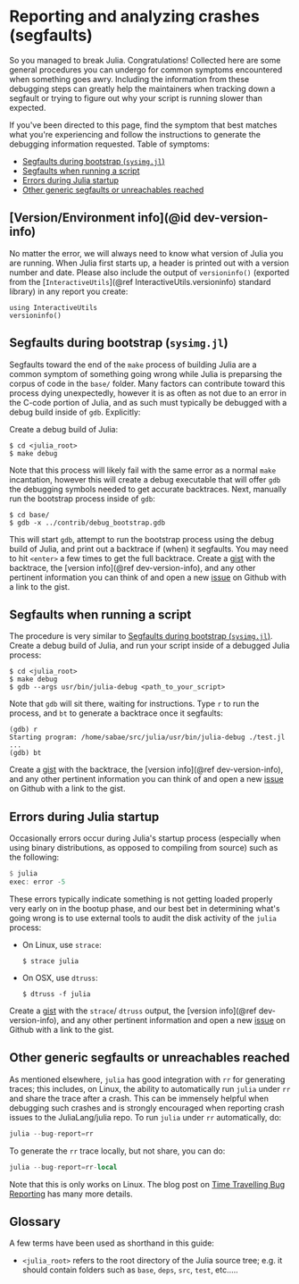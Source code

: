 # Reporting and analyzing crashes (segfaults)

So you managed to break Julia. Congratulations!  Collected here are some general procedures you
can undergo for common symptoms encountered when something goes awry. Including the information
from these debugging steps can greatly help the maintainers when tracking down a segfault or trying
to figure out why your script is running slower than expected.

If you've been directed to this page, find the symptom that best matches what you're experiencing
and follow the instructions to generate the debugging information requested. Table of symptoms:

  * [Segfaults during bootstrap (`sysimg.jl`)](@ref)
  * [Segfaults when running a script](@ref)
  * [Errors during Julia startup](@ref)
  * [Other generic segfaults or unreachables reached](@ref)

## [Version/Environment info](@id dev-version-info)

No matter the error, we will always need to know what version of Julia you are running. When Julia
first starts up, a header is printed out with a version number and date. Please also include the output of `versioninfo()` (exported from the [`InteractiveUtils`](@ref InteractiveUtils.versioninfo) standard library) in any report you create:

```@repl
using InteractiveUtils
versioninfo()
```

## Segfaults during bootstrap (`sysimg.jl`)

Segfaults toward the end of the `make` process of building Julia are a common symptom of something
going wrong while Julia is preparsing the corpus of code in the `base/` folder. Many factors
can contribute toward this process dying unexpectedly, however it is as often as not due to an
error in the C-code portion of Julia, and as such must typically be debugged with a debug build
inside of `gdb`. Explicitly:

Create a debug build of Julia:

```
$ cd <julia_root>
$ make debug
```

Note that this process will likely fail with the same error as a normal `make` incantation, however
this will create a debug executable that will offer `gdb` the debugging symbols needed to get
accurate backtraces. Next, manually run the bootstrap process inside of `gdb`:

```
$ cd base/
$ gdb -x ../contrib/debug_bootstrap.gdb
```

This will start `gdb`, attempt to run the bootstrap process using the debug build of Julia, and
print out a backtrace if (when) it segfaults. You may need to hit `<enter>` a few times to get
the full backtrace. Create a [gist](https://gist.github.com) with the backtrace, the [version info](@ref dev-version-info),
and any other pertinent information you can think of and open a new [issue](https://github.com/JuliaLang/julia/issues?q=is%3Aopen)
on Github with a link to the gist.

## Segfaults when running a script

The procedure is very similar to [Segfaults during bootstrap (`sysimg.jl`)](@ref). Create a debug
build of Julia, and run your script inside of a debugged Julia process:

```
$ cd <julia_root>
$ make debug
$ gdb --args usr/bin/julia-debug <path_to_your_script>
```

Note that `gdb` will sit there, waiting for instructions. Type `r` to run the process, and `bt`
to generate a backtrace once it segfaults:

```
(gdb) r
Starting program: /home/sabae/src/julia/usr/bin/julia-debug ./test.jl
...
(gdb) bt
```

Create a [gist](https://gist.github.com) with the backtrace, the [version info](@ref dev-version-info), and any
other pertinent information you can think of and open a new [issue](https://github.com/JuliaLang/julia/issues?q=is%3Aopen)
on Github with a link to the gist.

## Errors during Julia startup

Occasionally errors occur during Julia's startup process (especially when using binary distributions,
as opposed to compiling from source) such as the following:

```julia
$ julia
exec: error -5
```

These errors typically indicate something is not getting loaded properly very early on in the
bootup phase, and our best bet in determining what's going wrong is to use external tools to audit
the disk activity of the `julia` process:

  * On Linux, use `strace`:

    ```
    $ strace julia
    ```
  * On OSX, use `dtruss`:

    ```
    $ dtruss -f julia
    ```

Create a [gist](https://gist.github.com) with the `strace`/ `dtruss` output, the [version info](@ref dev-version-info),
and any other pertinent information and open a new [issue](https://github.com/JuliaLang/julia/issues?q=is%3Aopen)
on Github with a link to the gist.

## Other generic segfaults or unreachables reached

As mentioned elsewhere, `julia` has good integration with `rr` for generating traces; this includes, on Linux, the ability to automatically run `julia` under `rr` and share the trace after a crash. This can be immensely helpful when debugging such crashes and is strongly encouraged when reporting crash issues to the JuliaLang/julia repo. To run `julia` under `rr` automatically, do:

```julia
julia --bug-report=rr
```

To generate the `rr` trace locally, but not share, you can do:

```julia
julia --bug-report=rr-local
```

Note that this is only works on Linux. The blog post on [Time Travelling Bug Reporting](https://julialang.org/blog/2020/05/rr/) has many more details.

## Glossary

A few terms have been used as shorthand in this guide:

  * `<julia_root>` refers to the root directory of the Julia source tree; e.g. it should contain folders
    such as `base`, `deps`, `src`, `test`, etc.....

